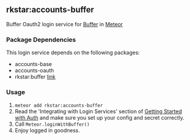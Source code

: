 ## rkstar:accounts-buffer

Buffer Oauth2 login service for [Buffer](http://bufferapp.com) in [Meteor](http://meteor.com)

### Package Dependencies

This login service depends on the following packages:
* accounts-base
* accounts-oauth
* rkstar:buffer [link](https://github.com/rkstar/buffer)

### Usage

1. `meteor add rkstar:accounts-buffer`
2. Read the 'Integrating with Login Services' section of [Getting Started with Auth](https://github.com/meteor/meteor/wiki/Getting-started-with-Auth) and make sure you set up your config and secret correctly.
3. Call `Meteor.loginWithBuffer()`
4. Enjoy logged in goodness.